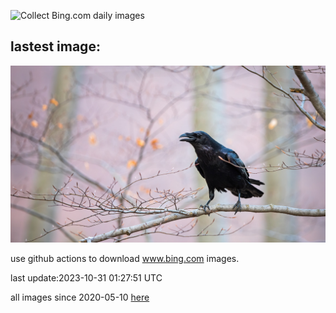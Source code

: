 ![Collect Bing.com daily images](https://github.com/counter2015/bing-daily-images/workflows/Collect%20Bing.com%20daily%20images/badge.svg)
## lastest image:
![](images/AutumnRaven.jpg)

use github actions to download www.bing.com images.

last update:2023-10-31 01:27:51 UTC

all images since 2020-05-10 [here](https://github.com/counter2015/bing-daily-images/tree/master/images) 

